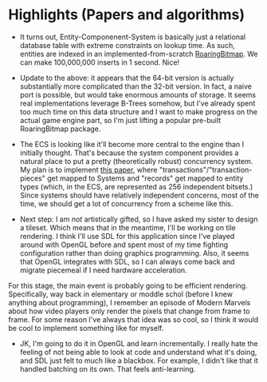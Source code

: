 # Highlights (Papers and algorithms)

- It turns out, Entity-Componenent-System is basically just a relational database table with extreme constraints on lookup time.
As such, entities are indexed in an implemented-from-scratch [RoaringBitmap](https://arxiv.org/abs/1402.6407). We can make 100,000,000
inserts in 1 second. Nice!

- Update to the above: it appears that the 64-bit version is actually substantially more complicated than
the 32-bit version. In fact, a naive port is possible, but would take enormous amounts of storage. It seems real implementations leverage B-Trees
somehow, but I've already spent too much time on this data structure and I want to make progress on the actual game engine part, so I'm just
lifting a popular pre-built RoaringBitmap package.

- The ECS is looking like it'll become more central to the engine than I initially thought. 
That's because the system component provides a natural place to put a pretty (theoretically robust)
concurrency system. My plan is to implement [this paper](https://arxiv.org/pdf/1503.03642), where "transactions"/"transaction-pieces"
get mapped to Systems and "records" get mapped to entity types (which, in the ECS, are represented as 256 independent bitsets.) 
Since systems should have relatively independent concerns, most of the time, we should get a lot of concurrency from a scheme like this.

- Next step: I am *not* artistically gifted, so I have asked my sister to design a tileset. Which means that in the meantime, I'll be working on tile rendering. 
I think I'll use SDL for this application since I've played around with OpenGL before and spent most of my time fighting configuration rather than doing graphics
programming. Also, it seems that OpenGL integrates with SDL, so I can always come back and migrate piecemeal if I need hardware acceleration.

For this stage, the main event is probably going to be efficient rendering. Specifically, way back in elementary or moddle schol (before I knew anything about programming), I remember an episode
of Modern Marvels about how video players only render the pixels that change from frame to frame. For some reason I've always that idea was so cool, so I think it would be cool
to implement something like for myself.

- JK, I'm going to do it in OpenGL and learn incrementally. I really hate the feeling of not being able to look at code and understand what it's doing, and SDL
just felt to much like a blackbox. For example, I didn't like that it handled batching on its own. That feels anti-learning.
